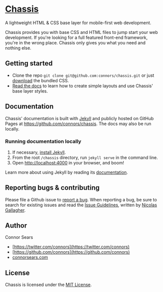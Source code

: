 # [Chassis](http://connors.github.io/chassis)

A lightweight HTML & CSS base layer for mobile-first web development.

Chassis provides you with base CSS and HTML files to jump start your web development. If you're looking for a full featured front-end framework, you're in the wrong place. Chassis only gives you what you need and nothing else.

## Getting started

- Clone the repo `git clone git@github.com:connors/chassis.git` or just [download](http://github.com/connors/chassis/archive/v1.5.0.zip) the bundled CSS.
- [Read the docs](http://connors.github.io/chassis) to learn how to create simple layouts and use Chassis' base layer styles.

## Documentation

Chassis' documentation is built with [Jekyll](http://jekyllrb.com) and publicly hosted on GitHub Pages at <https://github.com/connors/chassis>. The docs may also be run locally.

### Running documentation locally

1. If necessary, [install Jekyll](http://jekyllrb.com/docs/installation).
2. From the root `/chassis` directory, run `jekyll serve` in the command line.
3. Open [http://localhost:4000](http://localhost:9001) in your browser, and boom!

Learn more about using Jekyll by reading its [documentation](http://jekyllrb.com/docs/home/).


## Reporting bugs & contributing

Please file a Github issue to [report a bug](http://github.com/connors/chassis/issues). When reporting a bug, be sure to search for existing issues and read the [Issue Guidelines](https://github.com/necolas/issue-guidelines), written by [Nicolas Gallagher](https://github.com/necolas/).

## Author

Connor Sears

- [https://twitter.com/connors](https://twitter.com/connors)
- [https://github.com/connors](https://github.com/connors)
- [connorsears.com](http://connorsears.com)


## License

Chassis is licensed under the [MIT License](http://opensource.org/licenses/MIT).
